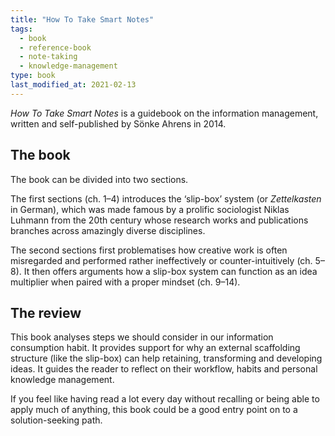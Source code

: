 ```yaml
---
title: "How To Take Smart Notes"
tags:
  - book 
  - reference-book 
  - note-taking
  - knowledge-management
type: book
last_modified_at: 2021-02-13
---
```


*How To Take Smart Notes* is a guidebook on the information management, written and self-published by Sönke Ahrens in 2014.

## The book

The book can be divided into two sections.

The first sections (ch. 1–4) introduces the ‘slip-box’ system (or *Zettelkasten* in German), which was made famous by a prolific sociologist Niklas Luhmann from the 20th century whose research works and publications branches across amazingly diverse disciplines.

The second sections first problematises how creative work is often misregarded and performed rather ineffectively or counter-intuitively (ch. 5–8). It then offers arguments how a slip-box system can function as an idea multiplier when paired with a proper mindset (ch. 9–14).

## The review

This book analyses steps we should consider in our information consumption habit. It provides support for why an external scaffolding structure (like the slip-box) can help retaining, transforming and developing ideas. It guides the reader to reflect on their workflow, habits and personal knowledge management.

If you feel like having read a lot every day without recalling or being able to apply much of anything, this book could be a good entry point on to a solution-seeking path.
